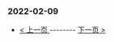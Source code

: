 ### 2022-02-09 
 

- [ < 上一页 ](https://github.com/able8/weibo-hot-record/blob/master/2022-02-08.md) -------- [ 下一页 > ](https://github.com/able8/weibo-hot-record/blob/master/2022-02-10.md)